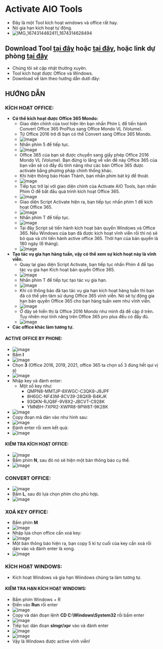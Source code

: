 # Activate AIO Tools #

- Đây là một Tool kích hoạt windows và office rất hay.
- Nó gia hạn kích hoạt tự động.
- ![IMG_1674314482411_1674314628494](https://user-images.githubusercontent.com/82578024/231743414-b21c5a56-bd56-4cae-912e-244a9afd470f.jpg)

## Download Tool [tại đây](https://1drv.ms/f/s!AkwSBX-xWiVhjWszo-4pM2IUu9W0?e=MXoqHr) hoặc [tại đây](https://terabox.com/s/1DUXMVLcXfoo6fn1nRE7XSQ), hoặc link dự phòng [tại đây](https://1drv.ms/f/s!AmvuvqBBIcK6gnqveaVoYJnOwJHj?e=bUlqCJ) ##

- Chúng tôi sẽ cập nhật thường xuyên.
- Tool kích hoạt được Office và Windows.
- Download về làm theo hướng dẫn dưới đây:

## HƯỚNG DẪN ##
### KÍCH HOẠT OFFICE: ###
- **Có thể kích hoạt được Office 365 Mondo:**
  - Giao diện chính của tool hiện lên bạn nhấn Phím L để tiến hành Convert Office 365 ProPlus sang Office Mondo VL (Volume).
  - Từ Office 2016 trở đi bạn có thể Convert sang Office 365 Mondo.
  - ![image](https://github.com/BsNgChiThanh/Kich-hoat-Office/assets/82578024/e1700fb5-ccf9-4c15-8161-6186161b565a)
  - Nhấn phím 5 để tiếp tục.
  - ![image](https://github.com/BsNgChiThanh/Kich-hoat-Office/assets/82578024/d33c7f27-b935-4c6a-8c94-983c4f1466f5)
  - Office 365 của bạn sẽ được chuyển sang giấy phép Office 2016 Mondo VL (Volume). Bạn đừng lo lắng về vấn đề này Office 365 của bạn vẫn sẽ có đầy đủ tính năng như các bản Office 365 được activate bằng phương pháp chính thống khác. 
  - Khi hiện thông báo Hoàn Thành, bạn nhấn phím bát kỳ để thoát.
  - ![image](https://github.com/BsNgChiThanh/Kich-hoat-Office/assets/82578024/99883b13-352d-4db8-8281-20e4ded1a23e)
  - Tiếp tục trở lại với giao diện chính của Activate AIO Tools, bạn nhấn Phím O để bắt đằu quá trình kích hoạt Office 365.
  - ![image](https://github.com/BsNgChiThanh/Kich-hoat-Office/assets/82578024/5cf01442-00ab-4380-a702-0021e5c35241)
  - Giao diện Script Activate hiện ra, bạn tiếp tục nhấn phím 1 để kích hoạt Office 365.
  - ![image](https://github.com/BsNgChiThanh/Kich-hoat-Office/assets/82578024/8fadf787-0c16-4928-94d9-a5a39727b9c3)
  - Nhấn phím T để tiếp tục.
  - ![image](https://github.com/BsNgChiThanh/Kich-hoat-Office/assets/82578024/bbcc6de9-71d6-4acc-93bd-08585064bdc7)
  - Tại đây Script sẽ tiến hành kích hoạt bản quyền Windows và Office 365. Nếu Windows của bạn đã được kích hoạt vĩnh viễn rồi thì nó sẽ bỏ qua và chỉ tiến hành active office 365. Thời hạn của bản quyền là 180 ngày (6 tháng).
  - ![image](https://github.com/BsNgChiThanh/Kich-hoat-Office/assets/82578024/49e47e7c-7c0f-44f5-8063-923a7398ce5c)
- **Tạo tác vụ gia hạn hàng tuần, vậy có thể xem sự kích hoạt này là vĩnh viễn.**
  - Quay lại giao diện Script Activate, bạn tiếp tục nhấn Phím 4 để tạo tác vụ gia hạn Kích hoạt bản quyền Office 365.
  - ![image](https://github.com/BsNgChiThanh/Kich-hoat-Office/assets/82578024/7f919a1a-c9a4-4c54-aa73-a2f69d5b169d)
  - Nhấn phím T để tiếp tục tạo tác vụ gia hạn.
  - ![image](https://github.com/BsNgChiThanh/Kich-hoat-Office/assets/82578024/84105fc2-6a18-4c8b-931d-f2e7af972b59)
  - Khi có thông báo đã tạo tác vụ gia hạn kích hoạt hàng tuần thì bạn đã có thể yên tâm sử dụng Office 365 vĩnh viễn. Nó sẽ tự động gia hạn bản quyền Office 365 cho bạn hàng tuần xem như vĩnh viễn.
  - ![image](https://github.com/BsNgChiThanh/Kich-hoat-Office/assets/82578024/3c422424-97bc-4d73-9cdf-8b1bc78d76cd)
  - Ở đây sẽ hiển thị là Office 2016 Mondo như mình đã đề cập ở trên. Tuy nhiên mọi tính năng trên Office 365 pro plus đều có đầy đủ.
  - ![image](https://github.com/BsNgChiThanh/Kich-hoat-Office/assets/82578024/beee6bc1-812c-472f-83f3-94a3cf85bd6c)
- **Các office khác làm tương tự.**
#### ACTIVE OFFICE BY PHONE: ####
- ![image](https://github.com/BsNgChiThanh/ActivateAIOTools/assets/82578024/83b018c0-bcef-4e90-ba5b-02eb1e8fe0a4)
- Bấm **I**
- ![image](https://github.com/BsNgChiThanh/ActivateAIOTools/assets/82578024/6170852b-15a2-49db-b2fb-250a2dcd6fff)
- Chọn **3** (Office 2016, 2019, 2021, office 365 ta chọn số 3 đúng hết quí vị ạ)
- ![image](https://github.com/BsNgChiThanh/ActivateAIOTools/assets/82578024/e969d198-ca17-4750-90e0-58da82ca3a1d)
- Nhập key và đánh enter:
  - Một số key như:
    - QMPN8-MMTJP-8XWGC-C3QK8-J8JPF
    - 8H6GC-NF43M-8CV39-28QXB-B4KJK
    - 93QKN-RJQ8F-9V8X2-JBCVT-C928K
    - YMNBH-7XPR2-XWPR8-9PW8T-9K28K
- ![image](https://github.com/BsNgChiThanh/ActivateAIOTools/assets/82578024/26d2dd3b-97c5-4f7b-b482-eb28a229d52d)
- Copy đoạn mã dán vào như hình sau:
- ![image](https://github.com/BsNgChiThanh/ActivateAIOTools/assets/82578024/ebd21143-9c95-4d9d-93e7-cba59b5d062a)
- Đánh enter rồi xem kết quả:
- ![image](https://github.com/BsNgChiThanh/ActivateAIOTools/assets/82578024/2c4b80b0-12ff-4e95-aec4-95a22346782e)

#### KIỂM TRA KÍCH HOẠT OFFICE: ####
- ![image](https://github.com/BsNgChiThanh/ActivateAIOTools/assets/82578024/be78b8db-2cc5-4124-8042-44d62682be2d)
- Bấm phím **N**, sau đó nó sẽ hiện một bản thông báo cụ thể.
- ![image](https://github.com/BsNgChiThanh/ActivateAIOTools/assets/82578024/25b497d3-0966-4664-8d43-d45b738133cc)

### CONVERT OFFICE: ###
- ![image](https://github.com/BsNgChiThanh/ActivateAIOTools/assets/82578024/b75bc19a-8e10-44df-a594-bae26f82c552)
- Bấm **L**, sau đó lựa chọn phím cho phù hợp.
- ![image](https://github.com/BsNgChiThanh/ActivateAIOTools/assets/82578024/d14c6843-1499-4034-9486-b64111e695c1)

### XOÁ KEY OFFICE: ###
- Bấm phím **M**
- ![image](https://github.com/BsNgChiThanh/ActivateAIOTools/assets/82578024/5938d99a-dbe2-4972-af9d-f5a0473e9c7b)
- Nhập lựa chọn office cần xoá key:
- ![image](https://github.com/BsNgChiThanh/ActivateAIOTools/assets/82578024/30ab3511-f5dd-4525-825f-0c9a76d94a08)
- Một bản thông báo hiện ra, bạn copy 5 kí tự cuối của key cần xoá rồi dán vào và đánh enter là xong.
- ![image](https://github.com/BsNgChiThanh/ActivateAIOTools/assets/82578024/692ad2f2-389b-4f90-9268-bdd3478a7c39)

### KÍCH HOẠT WINDOWS: ###
- Kích hoạt Windows và gia hạn Wiindows chúng ta làm tương tự.

#### KIỂM TRA HẠN KÍCH HOẠT WINDOWS: ####
- Bấm phím Windows + R
- Điền vào **Run** rồi enter
- ![image](https://github.com/BsNgChiThanh/MAS-TOOL/assets/82578024/aeb429cb-dae5-43e6-8847-1f7c024f1d0f)
- Copy và dán đoạn lệnh **CD C:\Windows\System32** rồi bấm enter
- ![image](https://github.com/BsNgChiThanh/MAS-TOOL/assets/82578024/a412a204-25da-4d30-935c-18ab993c46d4) 
- Tiếp tục dán đoạn **slmgr/xpr** vào và đánh enter
- ![image](https://github.com/BsNgChiThanh/MAS-TOOL/assets/82578024/a59b03ce-be83-4c35-9f68-038dbfa33afa)
- ![image](https://github.com/BsNgChiThanh/MAS-TOOL/assets/82578024/8b846979-a8fc-41b9-84ae-6cac900e75e9)
- Vậy là Windows được active vĩnh viễn!
